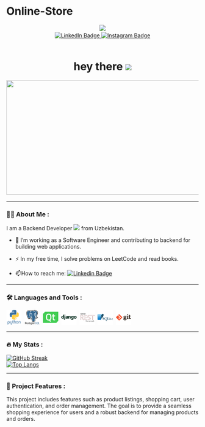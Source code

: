 # Online-Store

<div id="header" align="center">
    <img src="https://media.giphy.com/media/M9gbBd9nbDrOTu1Mqx/giphy.gif" width="100"/>
</div>

<div id="badges" align="center">
    <a href="https://uz.linkedin.com/in/otabek-to-rayev-a02954296">
        <img src="https://img.shields.io/badge/LinkedIn-blue?style=for-the-badge&logo=linkedin&logoColor=white" alt="LinkedIn Badge"/>
    </a>
    <a href="https://www.instagram.com/otabek__20_05">
        <img src="https://img.shields.io/badge/Instagram-rgb(193, 53, 132)?style=for-the-badge&logo=Instagram&logoColor=white" alt="Instagram Badge"/>
    </a>
</div>

<div align="center">
    <img src="https://komarev.com/ghpvc/?username=Otabek-creator&style=flat-square&color=blue" alt=""/>
    <h1>
        hey there
        <img src="https://media.giphy.com/media/hvRJCLFzcasrR4ia7z/giphy.gif" width="30px"/>
      </h1>
</div>
<div align="center">
    <img src="https://media.giphy.com/media/dWesBcTLavkZuG35MI/giphy.gif" width="600" height="300"/>
</div>

---

### :woman_technologist: About Me :
I am a Backend Developer <img src="https://media.giphy.com/media/WUlplcMpOCEmTGBtBW/giphy.gif" width="30"> from Uzbekistan.
- :telescope: I’m working as a Software Engineer and contributing to backend for building web applications.

- :zap: In my free time, I solve problems on LeetCode and read books.

- :mailbox:How to reach me: [![Linkedin Badge](https://img.shields.io/badge/-link-blue?style=flat&logo=Linkedin&logoColor=white)](https://uz.linkedin.com/in/otabek-to-rayev-a02954296)


---

### :hammer_and_wrench: Languages and Tools :

<div>
  <img src="https://github.com/devicons/devicon/blob/master/icons/python/python-original-wordmark.svg" title="Python" alt="Python " width="40" height="40"/>&nbsp;
  <img src="https://github.com/devicons/devicon/blob/master/icons/postgresql/postgresql-original-wordmark.svg" title="PostgreSQL" alt="PostgreSQL" width="40" height="40"/>&nbsp;
  <img src="https://github.com/devicons/devicon/blob/master/icons/qt/qt-original.svg"  title="Qt" alt="Qt" width="40" height="40"/>&nbsp;
  <img src="https://github.com/devicons/devicon/blob/master/icons/django/django-plain-wordmark.svg" title="Django" alt="Django" width="40" height="40"/>&nbsp;
  <img src="https://github.com/devicons/devicon/blob/master/icons/djangorest/djangorest-original-wordmark.svg" title="DRF" alt="DRF" width="40" height="40"/>&nbsp;
  <img src="https://github.com/devicons/devicon/blob/master/icons/sqlite/sqlite-original-wordmark.svg" title="SQLite"  alt="SQLite" width="40" height="40"/>&nbsp;
  <img src="https://github.com/devicons/devicon/blob/master/icons/git/git-original-wordmark.svg" title="Git" **alt="Git" width="40" height="40"/>
</div>

---

### :fire: My Stats :

<a href="https://git.io/streak-stats">
  <img src="http://github-readme-streak-stats.herokuapp.com?user=Otabek-creator&theme=dark&date_format=j%20M%5B%20Y%5D&mode=weekly&card_width=500&card_height=200" alt="GitHub Streak" />
</a>
<div>
  <a href="https://github.com/anuraghazra/github-readme-stats">
    <img src="https://github-readme-stats.vercel.app/api/top-langs/?username=otabek-creator&layout=compact&theme=vision-friendly-dark" alt="Top Langs">
  </a>
</div>  

---
### :shopping_cart: Project Features :

<!-- PROJECT-FEATURES-LIST:START --> 
This project includes features such as product listings, shopping cart, user authentication,
and order management. The goal is to provide a seamless shopping experience 
for users and a robust backend for managing products and orders. 
<!-- PROJECT-FEATURES-LIST:END -->
